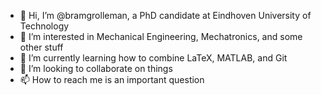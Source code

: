 - 👋 Hi, I’m @bramgrolleman, a PhD candidate at Eindhoven University of Technology
- 👀 I’m interested in Mechanical Engineering, Mechatronics, and some other stuff
- 🌱 I’m currently learning how to combine LaTeX, MATLAB, and Git
- 💞️ I’m looking to collaborate on things
- 📫 How to reach me is an important question

<!---
bramgrolleman/bramgrolleman is a ✨ special ✨ repository because its `README.md` (this file) appears on your GitHub profile.
You can click the Preview link to take a look at your changes.
--->
